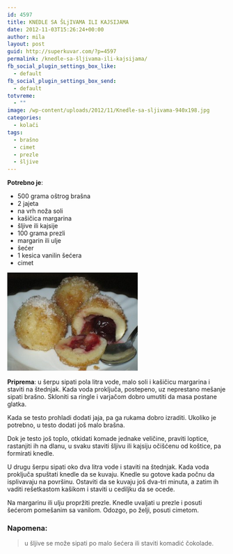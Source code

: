 ```yaml
---
id: 4597
title: KNEDLE SA ŠLjIVAMA ILI KAJSIJAMA
date: 2012-11-03T15:26:24+00:00
author: mila
layout: post
guid: http://superkuvar.com/?p=4597
permalink: /knedle-sa-šljivama-ili-kajsijama/
fb_social_plugin_settings_box_like:
  - default
fb_social_plugin_settings_box_send:
  - default
totvreme:
  - ""
image: /wp-content/uploads/2012/11/Knedle-sa-sljivama-940x198.jpg
categories:
  - kolači
tags:
  - brašno
  - cimet
  - prezle
  - šljive
---
```

**Potrebno je**:

  * 500 grama oštrog brašna
  * 2 jajeta
  * na vrh noža soli
  * kašičica margarina
  * šljive ili kajsije
  * 100 grama prezli
  * margarin ili ulje
  * šećer
  * 1 kesica vanilin šećera
  * cimet

<img class="alignnone size-medium wp-image-4607" title="Knedle sa sljivama" src="/wp-content/uploads/2012/11/Knedle-sa-sljivama-300x225.jpg" alt="" width="300" height="225" /> 

**Priprema**: u šerpu sipati pola litra vode, malo soli i kašičicu margarina i staviti na štednjak. Kada voda proključa, postepeno, uz neprestano mešanje sipati brašno. Skloniti sa ringle i varjačom dobro umutiti da masa postane glatka.

Kada se testo prohladi dodati jaja, pa ga rukama dobro izraditi. Ukoliko je potrebno, u testo dodati još malo brašna.

Dok je testo još toplo, otkidati komade jednake veličine, praviti loptice, rastanjiti ih na dlanu, u svaku staviti šljivu ili kajsiju očišćenu od koštice, pa formirati knedle.

U drugu šerpu sipati oko dva litra vode i staviti na štednjak. Kada voda proključa spuštati knedle da se kuvaju. Knedle su gotove kada počnu da isplivavaju na površinu. Ostaviti da se kuvaju još dva-tri minuta, a zatim ih vaditi rešetkastom kašikom i staviti u cediljku da se ocede.

Na margarinu ili ulju propržiti prezle. Knedle uvaljati u prezle i posuti šećerom pomešanim sa vanilom. Odozgo, po želji, posuti cimetom.

### Napomena:
> u šljive se može sipati po malo šećera ili staviti komadić čokolade.